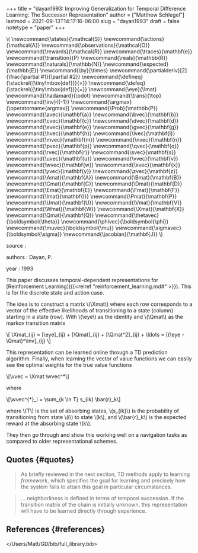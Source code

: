 +++
title = "dayan1993: Improving Generalization for Temporal Difference Learning: The Successor Representation"
author = ["Matthew Schlegel"]
lastmod = 2021-09-13T14:17:16-06:00
slug = "dayan1993"
draft = false
notetype = "paper"
+++

\\( \newcommand{\states}{\mathcal{S}}
\newcommand{\actions}{\mathcal{A}}
\newcommand{\observations}{\mathcal{O}}
\newcommand{\rewards}{\mathcal{R}}
\newcommand{\traces}{\mathbf{e}}
\newcommand{\transition}{P}
\newcommand{\reals}{\mathbb{R}}
\newcommand{\naturals}{\mathbb{N}}
\newcommand{\expected}{\mathbb{E}}
\newcommand{\by}{\times}
\newcommand{\partialderiv}[2]{\frac{\partial #1}{\partial #2}}
\newcommand{\defineq}{\stackrel{{\tiny\mbox{def}}}{=}}
\newcommand{\defeq}{\stackrel{{\tiny\mbox{def}}}{=}}
\newcommand{\eye}{\Imat}
\newcommand{\hadamard}{\odot}
\newcommand{\trans}{\top}
\newcommand{\inv}{{-1}}
\newcommand{\argmax}{\operatorname{argmax}}
\newcommand{\Prob}{\mathbb{P}}
\newcommand{\avec}{\mathbf{a}}
\newcommand{\bvec}{\mathbf{b}}
\newcommand{\cvec}{\mathbf{c}}
\newcommand{\dvec}{\mathbf{d}}
\newcommand{\evec}{\mathbf{e}}
\newcommand{\gvec}{\mathbf{g}}
\newcommand{\hvec}{\mathbf{h}}
\newcommand{\lvec}{\mathbf{l}}
\newcommand{\mvec}{\mathbf{m}}
\newcommand{\nvec}{\mathbf{n}}
\newcommand{\pvec}{\mathbf{p}}
\newcommand{\qvec}{\mathbf{q}}
\newcommand{\rvec}{\mathbf{r}}
\newcommand{\svec}{\mathbf{s}}
\newcommand{\uvec}{\mathbf{u}}
\newcommand{\vvec}{\mathbf{v}}
\newcommand{\wvec}{\mathbf{w}}
\newcommand{\xvec}{\mathbf{x}}
\newcommand{\yvec}{\mathbf{y}}
\newcommand{\zvec}{\mathbf{z}}
\newcommand{\Amat}{\mathbf{A}}
\newcommand{\Bmat}{\mathbf{B}}
\newcommand{\Cmat}{\mathbf{C}}
\newcommand{\Dmat}{\mathbf{D}}
\newcommand{\Emat}{\mathbf{E}}
\newcommand{\Fmat}{\mathbf{F}}
\newcommand{\Imat}{\mathbf{I}}
\newcommand{\Pmat}{\mathbf{P}}
\newcommand{\Umat}{\mathbf{U}}
\newcommand{\Vmat}{\mathbf{V}}
\newcommand{\Wmat}{\mathbf{W}}
\newcommand{\Xmat}{\mathbf{X}}
\newcommand{\Qmat}{\mathbf{Q}}
\newcommand{\thetavec}{\boldsymbol{\theta}}
\newcommand{\phivec}{\boldsymbol{\phi}}
\newcommand{\muvec}{\boldsymbol{\mu}}
\newcommand{\sigmavec}{\boldsymbol{\sigma}}
\newcommand{\jacobian}{\mathbf{J}}
\\)

source
:


authors
: Dayan, P.

year
: 1993

This paper discusses temporal-dependent representations for [Reinforcement Learning]({{<relref "reinforcement_learning.md#" >}}). This is for the discrete state and action case.

The idea is to construct a matrix \\(\Xmat\\) where each row corresponds to a vector of the effective likelihoods of transitioning to a state (column) starting in a state (row). With \\(\eye\\) as the identity and \\(\Qmat\\) as the markov transition matrix

\\[
\Xmat\_{ij} = [\eye]\_{ij} + [\Qmat]\_{ij} + [\Qmat^2]\_{ij} + \ldots = [(\eye - \Qmat)^\inv]\_{ij}
\\]

This representation can be learned online through a TD prediction algorithm. Finally, when learning the vector of value functions we can easily see the optimal weights for the true value functions

\\[\vvec = \Xmat \wvec^\*\\]

where

\\[\wvec^{\*}\_i = \sum\_{k \in T} s\_{ik} \bar{r}\_k\\]

where \\(T\\) is the set of absorbing states, \\(s\_{ik}\\) is the probability of transitioning from state \\(i\\) to state \\(k\\), and \\(\bar{r}\_k\\) is the expected reward at the absorbing state \\(k\\).

They then go through and show this working well on a navigation tasks as compared to older representational schemes.


## Quotes {#quotes}

> As briefly reviewed in the next section, TD methods apply to  learning _framework_, which specifies the goal for learning and precisely how the system fails to attain this goal in particular circumstances.

<!--quoteend-->

> ... neighborliness is defined in terms of temporal succession. If the transition matrix of the chain is initially unknown, this representation will have to be learned directly through experience.


## References {#references}


</Users/Matt/GD/bib/full_library.bib>
